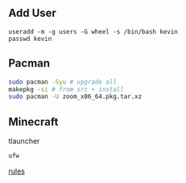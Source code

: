 ## Add User
```
useradd -m -g users -G wheel -s /bin/bash kevin
passwd kevin
```

## Pacman

```sh
sudo pacman -Syu # upgrade all
makepkg -si # from src + install
sudo pacman -U zoom_x86_64.pkg.tar.xz
```

## Minecraft

tlauncher
```sh
ufw
```
[rules](https://github.com/nocliq/IPtables-Firewall-setup/blob/master/setiptables.sh)
